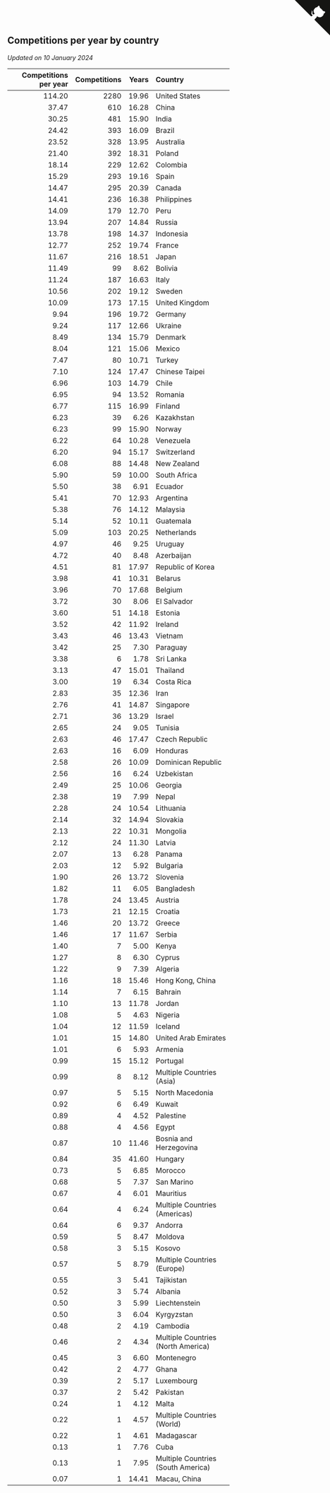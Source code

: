 ## Competitions per year by country

*Updated on 10 January 2024*

| Competitions per year | Competitions | Years | Country |
| ---: | ---: | ---: | :--- |
| 114.20 | 2280 | 19.96 | United States |
| 37.47 | 610 | 16.28 | China |
| 30.25 | 481 | 15.90 | India |
| 24.42 | 393 | 16.09 | Brazil |
| 23.52 | 328 | 13.95 | Australia |
| 21.40 | 392 | 18.31 | Poland |
| 18.14 | 229 | 12.62 | Colombia |
| 15.29 | 293 | 19.16 | Spain |
| 14.47 | 295 | 20.39 | Canada |
| 14.41 | 236 | 16.38 | Philippines |
| 14.09 | 179 | 12.70 | Peru |
| 13.94 | 207 | 14.84 | Russia |
| 13.78 | 198 | 14.37 | Indonesia |
| 12.77 | 252 | 19.74 | France |
| 11.67 | 216 | 18.51 | Japan |
| 11.49 | 99 | 8.62 | Bolivia |
| 11.24 | 187 | 16.63 | Italy |
| 10.56 | 202 | 19.12 | Sweden |
| 10.09 | 173 | 17.15 | United Kingdom |
| 9.94 | 196 | 19.72 | Germany |
| 9.24 | 117 | 12.66 | Ukraine |
| 8.49 | 134 | 15.79 | Denmark |
| 8.04 | 121 | 15.06 | Mexico |
| 7.47 | 80 | 10.71 | Turkey |
| 7.10 | 124 | 17.47 | Chinese Taipei |
| 6.96 | 103 | 14.79 | Chile |
| 6.95 | 94 | 13.52 | Romania |
| 6.77 | 115 | 16.99 | Finland |
| 6.23 | 39 | 6.26 | Kazakhstan |
| 6.23 | 99 | 15.90 | Norway |
| 6.22 | 64 | 10.28 | Venezuela |
| 6.20 | 94 | 15.17 | Switzerland |
| 6.08 | 88 | 14.48 | New Zealand |
| 5.90 | 59 | 10.00 | South Africa |
| 5.50 | 38 | 6.91 | Ecuador |
| 5.41 | 70 | 12.93 | Argentina |
| 5.38 | 76 | 14.12 | Malaysia |
| 5.14 | 52 | 10.11 | Guatemala |
| 5.09 | 103 | 20.25 | Netherlands |
| 4.97 | 46 | 9.25 | Uruguay |
| 4.72 | 40 | 8.48 | Azerbaijan |
| 4.51 | 81 | 17.97 | Republic of Korea |
| 3.98 | 41 | 10.31 | Belarus |
| 3.96 | 70 | 17.68 | Belgium |
| 3.72 | 30 | 8.06 | El Salvador |
| 3.60 | 51 | 14.18 | Estonia |
| 3.52 | 42 | 11.92 | Ireland |
| 3.43 | 46 | 13.43 | Vietnam |
| 3.42 | 25 | 7.30 | Paraguay |
| 3.38 | 6 | 1.78 | Sri Lanka |
| 3.13 | 47 | 15.01 | Thailand |
| 3.00 | 19 | 6.34 | Costa Rica |
| 2.83 | 35 | 12.36 | Iran |
| 2.76 | 41 | 14.87 | Singapore |
| 2.71 | 36 | 13.29 | Israel |
| 2.65 | 24 | 9.05 | Tunisia |
| 2.63 | 46 | 17.47 | Czech Republic |
| 2.63 | 16 | 6.09 | Honduras |
| 2.58 | 26 | 10.09 | Dominican Republic |
| 2.56 | 16 | 6.24 | Uzbekistan |
| 2.49 | 25 | 10.06 | Georgia |
| 2.38 | 19 | 7.99 | Nepal |
| 2.28 | 24 | 10.54 | Lithuania |
| 2.14 | 32 | 14.94 | Slovakia |
| 2.13 | 22 | 10.31 | Mongolia |
| 2.12 | 24 | 11.30 | Latvia |
| 2.07 | 13 | 6.28 | Panama |
| 2.03 | 12 | 5.92 | Bulgaria |
| 1.90 | 26 | 13.72 | Slovenia |
| 1.82 | 11 | 6.05 | Bangladesh |
| 1.78 | 24 | 13.45 | Austria |
| 1.73 | 21 | 12.15 | Croatia |
| 1.46 | 20 | 13.72 | Greece |
| 1.46 | 17 | 11.67 | Serbia |
| 1.40 | 7 | 5.00 | Kenya |
| 1.27 | 8 | 6.30 | Cyprus |
| 1.22 | 9 | 7.39 | Algeria |
| 1.16 | 18 | 15.46 | Hong Kong, China |
| 1.14 | 7 | 6.15 | Bahrain |
| 1.10 | 13 | 11.78 | Jordan |
| 1.08 | 5 | 4.63 | Nigeria |
| 1.04 | 12 | 11.59 | Iceland |
| 1.01 | 15 | 14.80 | United Arab Emirates |
| 1.01 | 6 | 5.93 | Armenia |
| 0.99 | 15 | 15.12 | Portugal |
| 0.99 | 8 | 8.12 | Multiple Countries (Asia) |
| 0.97 | 5 | 5.15 | North Macedonia |
| 0.92 | 6 | 6.49 | Kuwait |
| 0.89 | 4 | 4.52 | Palestine |
| 0.88 | 4 | 4.56 | Egypt |
| 0.87 | 10 | 11.46 | Bosnia and Herzegovina |
| 0.84 | 35 | 41.60 | Hungary |
| 0.73 | 5 | 6.85 | Morocco |
| 0.68 | 5 | 7.37 | San Marino |
| 0.67 | 4 | 6.01 | Mauritius |
| 0.64 | 4 | 6.24 | Multiple Countries (Americas) |
| 0.64 | 6 | 9.37 | Andorra |
| 0.59 | 5 | 8.47 | Moldova |
| 0.58 | 3 | 5.15 | Kosovo |
| 0.57 | 5 | 8.79 | Multiple Countries (Europe) |
| 0.55 | 3 | 5.41 | Tajikistan |
| 0.52 | 3 | 5.74 | Albania |
| 0.50 | 3 | 5.99 | Liechtenstein |
| 0.50 | 3 | 6.04 | Kyrgyzstan |
| 0.48 | 2 | 4.19 | Cambodia |
| 0.46 | 2 | 4.34 | Multiple Countries (North America) |
| 0.45 | 3 | 6.60 | Montenegro |
| 0.42 | 2 | 4.77 | Ghana |
| 0.39 | 2 | 5.17 | Luxembourg |
| 0.37 | 2 | 5.42 | Pakistan |
| 0.24 | 1 | 4.12 | Malta |
| 0.22 | 1 | 4.57 | Multiple Countries (World) |
| 0.22 | 1 | 4.61 | Madagascar |
| 0.13 | 1 | 7.76 | Cuba |
| 0.13 | 1 | 7.95 | Multiple Countries (South America) |
| 0.07 | 1 | 14.41 | Macau, China |


<a href="https://github.com/jonatanklosko/wca_statistics" class="github-corner" aria-label="View source on Github"><svg width="80" height="80" viewBox="0 0 250 250" style="fill:#151513; color:#fff; position: absolute; top: 0; border: 0; right: 0;" aria-hidden="true"><path d="M0,0 L115,115 L130,115 L142,142 L250,250 L250,0 Z"></path><path d="M128.3,109.0 C113.8,99.7 119.0,89.6 119.0,89.6 C122.0,82.7 120.5,78.6 120.5,78.6 C119.2,72.0 123.4,76.3 123.4,76.3 C127.3,80.9 125.5,87.3 125.5,87.3 C122.9,97.6 130.6,101.9 134.4,103.2" fill="currentColor" style="transform-origin: 130px 106px;" class="octo-arm"></path><path d="M115.0,115.0 C114.9,115.1 118.7,116.5 119.8,115.4 L133.7,101.6 C136.9,99.2 139.9,98.4 142.2,98.6 C133.8,88.0 127.5,74.4 143.8,58.0 C148.5,53.4 154.0,51.2 159.7,51.0 C160.3,49.4 163.2,43.6 171.4,40.1 C171.4,40.1 176.1,42.5 178.8,56.2 C183.1,58.6 187.2,61.8 190.9,65.4 C194.5,69.0 197.7,73.2 200.1,77.6 C213.8,80.2 216.3,84.9 216.3,84.9 C212.7,93.1 206.9,96.0 205.4,96.6 C205.1,102.4 203.0,107.8 198.3,112.5 C181.9,128.9 168.3,122.5 157.7,114.1 C157.9,116.9 156.7,120.9 152.7,124.9 L141.0,136.5 C139.8,137.7 141.6,141.9 141.8,141.8 Z" fill="currentColor" class="octo-body"></path></svg></a><style>.github-corner:hover .octo-arm{animation:octocat-wave 560ms ease-in-out}@keyframes octocat-wave{0%,100%{transform:rotate(0)}20%,60%{transform:rotate(-25deg)}40%,80%{transform:rotate(10deg)}}@media (max-width:500px){.github-corner:hover .octo-arm{animation:none}.github-corner .octo-arm{animation:octocat-wave 560ms ease-in-out}}</style>
